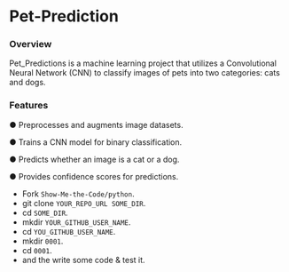 # Pet-Prediction
### Overview

Pet_Predictions is a machine learning project that utilizes a Convolutional Neural Network (CNN) to classify images of pets into two categories: cats and dogs.

### Features

● Preprocesses and augments image datasets.

● Trains a CNN model for binary classification.

● Predicts whether an image is a cat or a dog.

● Provides confidence scores for predictions. 

<ul dir="auto">
<li>Fork <code>Show-Me-the-Code/python</code>.</li>
<li>git clone <code>YOUR_REPO_URL SOME_DIR</code>.</li>
<li>cd <code>SOME_DIR</code>.</li>
<li>mkdir <code>YOUR_GITHUB_USER_NAME</code>.</li>
<li>cd <code>YOU_GITHUB_USER_NAME</code>.</li>
<li>mkdir <code>0001</code>.</li>
<li>cd <code>0001</code>.</li>
<li>and the write some code &amp; test it.</li>
</ul>